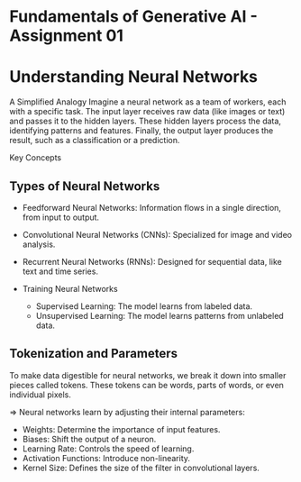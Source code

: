 # Fundamentals of Generative AI - Assignment 01

# Understanding Neural Networks
A Simplified Analogy
           Imagine a neural network as a team of workers, each with a specific task. The input layer receives raw data (like images or text) and passes it to the hidden layers. These hidden layers process the data, identifying patterns and features. Finally, the output layer produces the result, such as a classification or a prediction.

Key Concepts
## Types of Neural Networks

* Feedforward Neural Networks: Information flows in a single direction, from input to output.
* Convolutional Neural Networks (CNNs): Specialized for image and video analysis.
* Recurrent Neural Networks (RNNs): Designed for sequential data, like text and time series.
* Training Neural Networks

     *  Supervised Learning: The model learns from labeled data.
     *  Unsupervised Learning: The model learns patterns from unlabeled data.
## Tokenization and Parameters

To make data digestible for neural networks, we break it down into smaller pieces called tokens. These tokens can be words, parts of words, or even individual pixels.

=> Neural networks learn by adjusting their internal parameters:

* Weights: Determine the importance of input features.
* Biases: Shift the output of a neuron.
* Learning Rate: Controls the speed of learning.
* Activation Functions: Introduce non-linearity.
* Kernel Size: Defines the size of the filter in convolutional layers.
